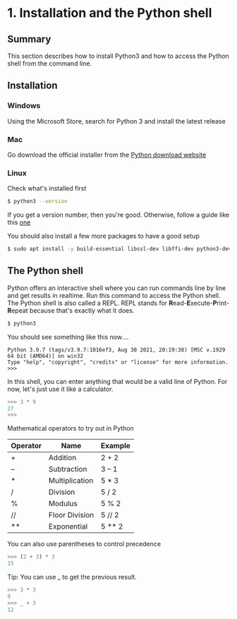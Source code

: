 # 1. Installation and the Python shell

## Summary
This section describes how to install Python3 and how to access the Python shell from the command line. 

## Installation
### Windows
Using the Microsoft Store, search for Python 3 and install the latest release
### Mac
Go download the official installer from the [Python download website](https://www.python.org/downloads/)
### Linux
Check what's installed first
```sh
$ python3 --version 
```
If you get a version number, then you're good. Otherwise, follow a guide like this [one](https://docs.python-guide.org/starting/install3/linux/) 

You should also install a few more packages to have a good setup
```sh
$ sudo apt install -y build-essential libssl-dev libffi-dev python3-dev python3-pip
```

##  The Python shell
Python offers an interactive shell where you can run commands line by line and get results in realtime. Run this command to access the Python shell. The Python shell is also called a REPL. REPL stands for **R**ead-**E**xecute-**P**rint-**R**epeat because that's exactly what it does.
```sh
$ python3
```
You should see something like this now....
```
Python 3.9.7 (tags/v3.9.7:1016ef3, Aug 30 2021, 20:19:38) [MSC v.1929 64 bit (AMD64)] on win32
Type "help", "copyright", "credits" or "license" for more information.
>>>
```
In this shell, you can enter anything that would be a valid line of Python. For now, let's just use it like a calculator.
```py
>>> 3 * 9
27
>>> 
```
Mathematical operators to try out in Python

| Operator    |   Name         |  Example   |
| ----------- | -------------- | ---------- |
|     +       | Addition       |   2 + 2    |
|     –	      | Subtraction    |   3 – 1    |
|     *       | Multiplication |   5 * 3    |
|     /       | Division       |   5 / 2    |
|     %       | Modulus        |   5 % 2    |
|     //      | Floor Division |   5 // 2   |
|     **      | Exponential    |   5 ** 2   |

You can also use parentheses to control precedence
```py
>>> (2 + 3) * 3
15
```
Tip: You can use _ to get the previous result.
```py
>>> 3 * 3
9
>>> _ + 3
12
```
